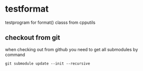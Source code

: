 # testformat
testprogram for format() classs from cpputils

## checkout from git ##

when checking out from github you need to get all submodules by command

  `git submodule update --init --recursive`
